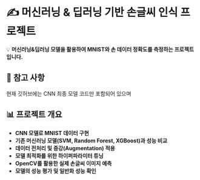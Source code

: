 # ✍ 머신러닝 & 딥러닝 기반 손글씨 인식 프로젝트
💡 **머신러닝&딥러닝 모델을 활용하여 MNIST와 손 데이터 정확도를 측정하는 프로젝트입니다.**  

## 📌 참고 사항
현재 깃허브에는 CNN 최종 모델 코드만 포함되어 있으며

## 📊 프로젝트 개요
- **CNN 모델로 MNIST 데이터 구현**
- **기존 머신러닝 모델(SVM, Random Forest, XGBoost)과 성능 비교**
- **데이터 전처리 및 증강(Augmentation) 적용**
- **모델 최적화를 위한 하이퍼파라미터 튜닝**
- **OpenCV를 활용한 실제 손글씨 이미지 예측**
- **모델의 성능 평가 및 일반화 성능 확인**
